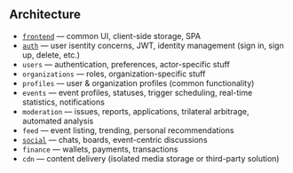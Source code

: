 ## Architecture
- [`frontend`](https://github.com/crowd-parlay/frontend) — common UI, client-side storage, SPA
- [`auth`](https://github.com/crowd-parlay/auth) — user isentity concerns, JWT, identity management (sign in, sign up, delete, etc.)
- `users` — authentication, preferences, actor-specific stuff
- `organizations` — roles, organization-specific stuff
- `profiles` — user & organization profiles (common functionality)
- `events` — event profiles, statuses, trigger scheduling, real-time statistics, notifications
- `moderation` — issues, reports, applications, trilateral arbitrage, automated analysis
- `feed` — event listing, trending, personal recommendations
- [`social`](https://github.com/crowd-parlay/social) — chats, boards, event-centric discussions
- `finance` — wallets, payments, transactions
- `cdn` — content delivery (isolated media storage or third-party solution)
